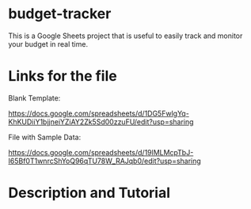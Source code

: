 # budget-tracker
This is a Google Sheets project that is useful to easily track and monitor your budget in real time.

# Links for the file
Blank Template:

https://docs.google.com/spreadsheets/d/1DG5FwlgYq-KhKUDiiY1bjjneiYZiAY2Zk5Sd00zzuFU/edit?usp=sharing

File with Sample Data:

https://docs.google.com/spreadsheets/d/19lMLMcpTbJ-I65Bf0T1wnrcShYoQ96qTU78W_RAJqb0/edit?usp=sharing

# Description and Tutorial

